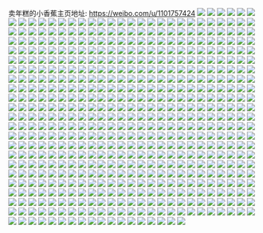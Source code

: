 卖年糕的小香蕉主页地址: https://weibo.com/u/1101757424 
![](https://wx4.sinaimg.cn/mw2000/41ab7bf0ly1h9306w2ed7j20jg0ja79w.jpg) 
![](https://wx4.sinaimg.cn/mw2000/41ab7bf0ly1h9383k3j7bj22dc2dcqv5.jpg) 
![](https://wx4.sinaimg.cn/mw2000/41ab7bf0ly1h9383kjcj6j20pl0ingnx.jpg) 
![](https://wx4.sinaimg.cn/mw2000/41ab7bf0ly1h9383lbr0tj20u81uo4a2.jpg) 
![](https://wx4.sinaimg.cn/mw2000/41ab7bf0ly1h9383oa7aej22dc2dcb29.jpg) 
![](https://wx4.sinaimg.cn/mw2000/41ab7bf0ly1h9383sa4exj22dc35su0x.jpg) 
![](https://wx4.sinaimg.cn/mw2000/41ab7bf0ly1h9384091hdj235s2dckjm.jpg) 
![](https://wx4.sinaimg.cn/mw2000/41ab7bf0ly1h9306xxmdhj22dc2dcnpd.jpg) 
![](https://wx4.sinaimg.cn/mw2000/41ab7bf0ly1h93840o73gj20kh0khgrc.jpg) 
![](https://wx4.sinaimg.cn/mw2000/41ab7bf0ly1h93840z01nj20k90k9dm8.jpg) 
![](https://wx4.sinaimg.cn/mw2000/41ab7bf0gy1h91hnssddcj22dc2dce81.jpg) 
![](https://wx4.sinaimg.cn/mw2000/41ab7bf0gy1h91hotl2g7j20u00u048n.jpg) 
![](https://wx4.sinaimg.cn/mw2000/41ab7bf0gy1h91howa0t2j22dc2dc7wh.jpg) 
![](https://wx4.sinaimg.cn/mw2000/41ab7bf0gy1h91hozziaij22dc2dc1ky.jpg) 
![](https://wx4.sinaimg.cn/mw2000/41ab7bf0gy1h91hp3v8coj22dc2dcb2a.jpg) 
![](https://wx4.sinaimg.cn/mw2000/41ab7bf0gy1h91hp7r3tlj22801o0qv6.jpg) 
![](https://wx4.sinaimg.cn/mw2000/41ab7bf0gy1h91hpdm43kj22dc2dce81.jpg) 
![](https://wx4.sinaimg.cn/mw2000/41ab7bf0gy1h91htz7xhvj22dc2dc7wh.jpg) 
![](https://wx4.sinaimg.cn/mw2000/41ab7bf0gy1h91hu48jjlj22dc2dckjm.jpg) 
![](https://wx4.sinaimg.cn/mw2000/41ab7bf0ly1h8zr1eo6x9j22dc2dcx6p.jpg) 
![](https://wx4.sinaimg.cn/mw2000/41ab7bf0ly1h8zr1he7khj22dc2dcnpd.jpg) 
![](https://wx4.sinaimg.cn/mw2000/41ab7bf0ly1h8zr1jqphyj22dc2dcnpd.jpg) 
![](https://wx4.sinaimg.cn/mw2000/41ab7bf0ly1h8zr1lsvy3j22dc2dcu0x.jpg) 
![](https://wx4.sinaimg.cn/mw2000/41ab7bf0ly1h8zr1oqhkgj22dc2dcx6p.jpg) 
![](https://wx4.sinaimg.cn/mw2000/41ab7bf0ly1h8zr1qrp5pj22dc2dcnpd.jpg) 
![](https://wx4.sinaimg.cn/mw2000/41ab7bf0ly1h8zr1t3ju4j22dc2dckjl.jpg) 
![](https://wx4.sinaimg.cn/mw2000/41ab7bf0ly1h8zr1v1ze0j22dc2dcnpd.jpg) 
![](https://wx4.sinaimg.cn/mw2000/41ab7bf0ly1h8zr1xcohcj22dc2dcnpd.jpg) 
![](https://wx4.sinaimg.cn/mw2000/41ab7bf0ly1h8z7f5pxdfj22dc2dchdt.jpg) 
![](https://wx4.sinaimg.cn/mw2000/41ab7bf0ly1h8z7f6pc5kj22dc2dchdt.jpg) 
![](https://wx4.sinaimg.cn/mw2000/41ab7bf0ly1h8z7f7ofptj22dc2dc1ky.jpg) 
![](https://wx4.sinaimg.cn/mw2000/41ab7bf0ly1h8z7fq54ndj22dc2dcqv5.jpg) 
![](https://wx4.sinaimg.cn/mw2000/41ab7bf0ly1h8yvw4yqyjj20pq0vntth.jpg) 
![](https://wx4.sinaimg.cn/mw2000/41ab7bf0ly1h8yvwevcxnj22dc2dc1kz.jpg) 
![](https://wx4.sinaimg.cn/mw2000/41ab7bf0ly1h8ytq5g1v4j20u81uo0zx.jpg) 
![](https://wx4.sinaimg.cn/mw2000/41ab7bf0ly1h8ytq5w6xyj20u81uojzn.jpg) 
![](https://wx4.sinaimg.cn/mw2000/41ab7bf0ly1h8ytrqeht3j22dc2dcb2a.jpg) 
![](https://wx4.sinaimg.cn/mw2000/41ab7bf0ly1h8ytrrr7s8j22dc2dchdv.jpg) 
![](https://wx4.sinaimg.cn/mw2000/41ab7bf0ly1h8ytrtdgpjj22dc2dchdu.jpg) 
![](https://wx4.sinaimg.cn/mw2000/41ab7bf0ly1h8ytruatahj22dc2dcqv5.jpg) 
![](https://wx4.sinaimg.cn/mw2000/41ab7bf0ly1h8yfbb1d1lj20u00u0gr7.jpg) 
![](https://wx4.sinaimg.cn/mw2000/41ab7bf0ly1h8yfbbht36j20u00u0gpy.jpg) 
![](https://wx4.sinaimg.cn/mw2000/41ab7bf0ly1h8wv0py7wkj22dc2dce81.jpg) 
![](https://wx4.sinaimg.cn/mw2000/41ab7bf0ly1h8wv0qtlldj22dc2dce81.jpg) 
![](https://wx4.sinaimg.cn/mw2000/41ab7bf0ly1h8wv0rx1scj22dc2dce81.jpg) 
![](https://wx4.sinaimg.cn/mw2000/41ab7bf0ly1h8wv0swq4hj22dc2dchdt.jpg) 
![](https://wx4.sinaimg.cn/mw2000/41ab7bf0ly1h8wv0u1sbij22dc2dce81.jpg) 
![](https://wx4.sinaimg.cn/mw2000/41ab7bf0ly1h8wv0uyj2mj22dc2dcb29.jpg) 
![](https://wx4.sinaimg.cn/mw2000/41ab7bf0ly1h8wv0vsw91j22dc2dce82.jpg) 
![](https://wx4.sinaimg.cn/mw2000/41ab7bf0ly1h8wv0we2c7j229o29ob29.jpg) 
![](https://wx4.sinaimg.cn/mw2000/41ab7bf0ly1h8wv0x00yhj226t26tb29.jpg) 
![](https://wx4.sinaimg.cn/mw2000/41ab7bf0ly1h8toexr8r6j20u013ojuy.jpg) 
![](https://wx4.sinaimg.cn/mw2000/41ab7bf0ly1h8rqq9a2qzj20bo0dbn0h.jpg) 
![](https://wx4.sinaimg.cn/mw2000/41ab7bf0ly1h8r04fhs57j20u0140k3l.jpg) 
![](https://wx4.sinaimg.cn/mw2000/41ab7bf0ly1h8r03cf3l1j21400u079a.jpg) 
![](https://wx4.sinaimg.cn/mw2000/41ab7bf0ly1h8r03eqdq8j21400u048n.jpg) 
![](https://wx4.sinaimg.cn/mw2000/41ab7bf0ly1h8r03gfiuhj21400u0n7j.jpg) 
![](https://wx4.sinaimg.cn/mw2000/41ab7bf0ly1h8r03h0xo4j21400u0wpb.jpg) 
![](https://wx4.sinaimg.cn/mw2000/41ab7bf0ly1h8r03hi6h2j21400u0gxh.jpg) 
![](https://wx4.sinaimg.cn/mw2000/41ab7bf0ly1h8r03i2zsfj21400u0k2k.jpg) 
![](https://wx4.sinaimg.cn/mw2000/41ab7bf0ly1h8r03ildemj21400u0k0j.jpg) 
![](https://wx4.sinaimg.cn/mw2000/41ab7bf0ly1h8r03878u4j20u0140gvt.jpg) 
![](https://wx4.sinaimg.cn/mw2000/41ab7bf0ly1h8oot4pffej20u00u0jw3.jpg) 
![](https://wx4.sinaimg.cn/mw2000/41ab7bf0ly1h8oot37bmfj20u00u0n2g.jpg) 
![](https://wx4.sinaimg.cn/mw2000/41ab7bf0ly1h8oot45w3ej20u00u0aix.jpg) 
![](https://wx4.sinaimg.cn/mw2000/41ab7bf0ly1h8oot8j823j20u00u079b.jpg) 
![](https://wx4.sinaimg.cn/mw2000/41ab7bf0ly1h8oj06l8qej20u01u6djk.jpg) 
![](https://wx4.sinaimg.cn/mw2000/41ab7bf0ly1h8oj0717x1j20u0185q6j.jpg) 
![](https://wx4.sinaimg.cn/mw2000/41ab7bf0ly1h8j3db45nxj20u00u00x8.jpg) 
![](https://wx4.sinaimg.cn/mw2000/41ab7bf0ly1h8j3dbh6fzj20u00u0jvo.jpg) 
![](https://wx4.sinaimg.cn/mw2000/41ab7bf0ly1h8j3dbuux8j20u00u0jyp.jpg) 
![](https://wx4.sinaimg.cn/mw2000/41ab7bf0ly1h8j3dc7hirj20u00u0djp.jpg) 
![](https://wx4.sinaimg.cn/mw2000/41ab7bf0ly1h8j3dh2eyzj20u014014p.jpg) 
![](https://wx4.sinaimg.cn/mw2000/41ab7bf0ly1h8j3dhkyspj20u014043p.jpg) 
![](https://wx4.sinaimg.cn/mw2000/41ab7bf0ly1h8j3di4nrcj20u014079z.jpg) 
![](https://wx4.sinaimg.cn/mw2000/41ab7bf0ly1h8j3dikovgj20u00u0428.jpg) 
![](https://wx4.sinaimg.cn/mw2000/41ab7bf0ly1h8j3dtkgeyj20u00u0n07.jpg) 
![](https://wx4.sinaimg.cn/mw2000/41ab7bf0ly1h8evp2q2ikj20u00u0diz.jpg) 
![](https://wx4.sinaimg.cn/mw2000/41ab7bf0ly1h8evp359x6j20u0140n2n.jpg) 
![](https://wx4.sinaimg.cn/mw2000/41ab7bf0ly1h8evp9l0rfj20u00u0dn6.jpg) 
![](https://wx4.sinaimg.cn/mw2000/41ab7bf0ly1h8evpm17clj20r00ezabv.jpg) 
![](https://wx4.sinaimg.cn/mw2000/41ab7bf0ly1h8es3uuzyrj20hr0qodi8.jpg) 
![](https://wx4.sinaimg.cn/mw2000/41ab7bf0ly1h8es3vamcuj20gh0oq0ul.jpg) 
![](https://wx4.sinaimg.cn/mw2000/41ab7bf0ly1h8es3w1ifsj20hr0qo40f.jpg) 
![](https://wx4.sinaimg.cn/mw2000/41ab7bf0ly1h8es3wce1yj20bu0hswf5.jpg) 
![](https://wx4.sinaimg.cn/mw2000/41ab7bf0ly1h8esafcholj20u00u0afv.jpg) 
![](https://wx4.sinaimg.cn/mw2000/41ab7bf0ly1h8eqh0nub3j20ao095t8r.jpg) 
![](https://wx4.sinaimg.cn/mw2000/41ab7bf0ly1h8c0hbtp4nj20jg1e3q4k.jpg) 
![](https://wx4.sinaimg.cn/mw2000/41ab7bf0ly1h8c0hhw9y8j20u01270w6.jpg) 
![](https://wx4.sinaimg.cn/mw2000/41ab7bf0ly1h8c0hyqet1j20g40fm77p.jpg) 
![](https://wx4.sinaimg.cn/mw2000/41ab7bf0ly1h8c0hzlj6cj22dc2dcqv5.jpg) 
![](https://wx4.sinaimg.cn/mw2000/41ab7bf0ly1h8c0i0kjuej22dc2dc7wh.jpg) 
![](https://wx4.sinaimg.cn/mw2000/41ab7bf0ly1h8c0e5z1qbj22eo2eo1ky.jpg) 
![](https://wx4.sinaimg.cn/mw2000/41ab7bf0ly1h8c0e8zqfoj22eo2eoe81.jpg) 
![](https://wx4.sinaimg.cn/mw2000/41ab7bf0ly1h8c0eawmx3j22dc35su0y.jpg) 
![](https://wx4.sinaimg.cn/mw2000/41ab7bf0ly1h8c0ebxe9fj22dc2dckjm.jpg) 
![](https://wx4.sinaimg.cn/mw2000/41ab7bf0ly1h8c0gd6asdj22eo2eou0x.jpg) 
![](https://wx4.sinaimg.cn/mw2000/41ab7bf0ly1h8bmhnwi1qj235s2dcnpf.jpg) 
![](https://wx4.sinaimg.cn/mw2000/41ab7bf0ly1h8bmho8k1hj20g40fm77p.jpg) 
![](https://wx4.sinaimg.cn/mw2000/41ab7bf0ly1h8bmhpsvk9j22dc2dchdv.jpg) 
![](https://wx4.sinaimg.cn/mw2000/41ab7bf0ly1h8atm2g12tj20g40fm77p.jpg) 
![](https://wx4.sinaimg.cn/mw2000/41ab7bf0ly1h8atvctf3hj22dc35sb2a.jpg) 
![](https://wx4.sinaimg.cn/mw2000/41ab7bf0ly1h8atvgmra2j22dc35sx6q.jpg) 
![](https://wx4.sinaimg.cn/mw2000/41ab7bf0ly1h8atvjfsn7j22eo2eo7wj.jpg) 
![](https://wx4.sinaimg.cn/mw2000/41ab7bf0ly1h8atvkxe91j22eo2eob2a.jpg) 
![](https://wx4.sinaimg.cn/mw2000/41ab7bf0ly1h8atvlvkzlj22dc2dcb29.jpg) 
![](https://wx4.sinaimg.cn/mw2000/41ab7bf0ly1h8atvn25hwj22dc2dcqv5.jpg) 
![](https://wx4.sinaimg.cn/mw2000/41ab7bf0ly1h8atvovkigj22dc2dcu0x.jpg) 
![](https://wx4.sinaimg.cn/mw2000/41ab7bf0ly1h8atvpz9y8j22dc2dce81.jpg) 
![](https://wx4.sinaimg.cn/mw2000/41ab7bf0ly1h8atx0unm6j22dc2dcnpf.jpg) 
![](https://wx4.sinaimg.cn/mw2000/41ab7bf0ly1h8atx25vdrj22dc2dc4qq.jpg) 
![](https://wx4.sinaimg.cn/mw2000/41ab7bf0ly1h88wrdcz2fj20dc0buglx.jpg) 
![](https://wx4.sinaimg.cn/mw2000/41ab7bf0ly1h88wrdmc7fj20gg0ffaaz.jpg) 
![](https://wx4.sinaimg.cn/mw2000/41ab7bf0ly1h88wrdxf3yj20ao095glp.jpg) 
![](https://wx4.sinaimg.cn/mw2000/41ab7bf0ly1h88wre7nfmj20ho0h5q3k.jpg) 
![](https://wx4.sinaimg.cn/mw2000/41ab7bf0ly1h88wrelzesj20r50paq4u.jpg) 
![](https://wx4.sinaimg.cn/mw2000/41ab7bf0ly1h88wrexcczj20o70mx76a.jpg) 
![](https://wx4.sinaimg.cn/mw2000/41ab7bf0ly1h88wrfb2txj20uu0pdq4n.jpg) 
![](https://wx4.sinaimg.cn/mw2000/41ab7bf0ly1h88wrfq4dkj20qo0qy414.jpg) 
![](https://wx4.sinaimg.cn/mw2000/41ab7bf0ly1h88wrgjqq7j20qo0r177n.jpg) 
![](https://wx4.sinaimg.cn/mw2000/41ab7bf0ly1h83wokgygzj22dc2dcnpd.jpg) 
![](https://wx4.sinaimg.cn/mw2000/41ab7bf0ly1h83woargihj22dc2dce81.jpg) 
![](https://wx4.sinaimg.cn/mw2000/41ab7bf0ly1h83woc1myjj22dc2dc7wi.jpg) 
![](https://wx4.sinaimg.cn/mw2000/41ab7bf0ly1h83wodbrknj22dc2dcu0x.jpg) 
![](https://wx4.sinaimg.cn/mw2000/41ab7bf0ly1h83wodo7yjj20u00b40th.jpg) 
![](https://wx4.sinaimg.cn/mw2000/41ab7bf0ly1h83wodvsu1j20to0uqn0m.jpg) 
![](https://wx4.sinaimg.cn/mw2000/41ab7bf0ly1h83woe4or7j20j605pjrn.jpg) 
![](https://wx4.sinaimg.cn/mw2000/41ab7bf0ly1h83wof7cf3j22dc2dcnpe.jpg) 
![](https://wx4.sinaimg.cn/mw2000/41ab7bf0ly1h83wogcmzqj22dc2dc4qq.jpg) 
![](https://wx4.sinaimg.cn/mw2000/41ab7bf0ly1h83teq5qeij20u01u6jyw.jpg) 
![](https://wx4.sinaimg.cn/mw2000/41ab7bf0ly1h83teqh7rzj20ha066q2z.jpg) 
![](https://wx4.sinaimg.cn/mw2000/41ab7bf0ly1h83teqpjmvj20u00b4q39.jpg) 
![](https://wx4.sinaimg.cn/mw2000/41ab7bf0ly1h83teqzpq7j20ly06cjrj.jpg) 
![](https://wx4.sinaimg.cn/mw2000/41ab7bf0ly1h83ter9k4qj20u00ai0t3.jpg) 
![](https://wx4.sinaimg.cn/mw2000/41ab7bf0ly1h83tertb4pj20u00u0wjr.jpg) 
![](https://wx4.sinaimg.cn/mw2000/41ab7bf0ly1h80f9cwziuj20u00m8jsy.jpg) 
![](https://wx4.sinaimg.cn/mw2000/41ab7bf0ly1h80f9zl301j20u81uo19c.jpg) 
![](https://wx4.sinaimg.cn/mw2000/41ab7bf0ly1h80fa65bwzj20u01187ba.jpg) 
![](https://wx4.sinaimg.cn/mw2000/41ab7bf0ly1h7z9qlqaypj20u81uondz.jpg) 
![](https://wx4.sinaimg.cn/mw2000/41ab7bf0ly1h7z9r633ydj20u01hkjzt.jpg) 
![](https://wx4.sinaimg.cn/mw2000/41ab7bf0ly1h7z9r6chkij20u017rak7.jpg) 
![](https://wx4.sinaimg.cn/mw2000/41ab7bf0ly1h7z9r8bxwvj235s2dc7wl.jpg) 
![](https://wx4.sinaimg.cn/mw2000/41ab7bf0ly1h7z9rbdggzj235s2dc7wj.jpg) 
![](https://wx4.sinaimg.cn/mw2000/41ab7bf0ly1h7z9rcqv7xj22eo2eohdu.jpg) 
![](https://wx4.sinaimg.cn/mw2000/41ab7bf0gy1h7pcexr3wxj22dc2dcx6q.jpg) 
![](https://wx4.sinaimg.cn/mw2000/41ab7bf0gy1h7pcez0vv2j22dc2dc7wh.jpg) 
![](https://wx4.sinaimg.cn/mw2000/41ab7bf0gy1h7pcf0aykuj22dc2dc7wh.jpg) 
![](https://wx4.sinaimg.cn/mw2000/41ab7bf0gy1h7owj1hfz1j20kj0qoado.jpg) 
![](https://wx4.sinaimg.cn/mw2000/41ab7bf0gy1h7owj1vyycj20kj0qojv0.jpg) 
![](https://wx4.sinaimg.cn/mw2000/41ab7bf0gy1h7owj32mwdj20kj0qojuo.jpg) 
![](https://wx4.sinaimg.cn/mw2000/41ab7bf0gy1h7owj3hinxj20kj0qoacr.jpg) 
![](https://wx4.sinaimg.cn/mw2000/41ab7bf0gy1h7owj3tpzbj20kj0qotbs.jpg) 
![](https://wx4.sinaimg.cn/mw2000/41ab7bf0gy1h7nnwe3c84j22dc2dcb2a.jpg) 
![](https://wx4.sinaimg.cn/mw2000/41ab7bf0gy1h7nnwkdz68j22dc2dcu0y.jpg) 
![](https://wx4.sinaimg.cn/mw2000/41ab7bf0gy1h7nnwpw5hlj22dc2dchdu.jpg) 
![](https://wx4.sinaimg.cn/mw2000/41ab7bf0gy1h7nnwvuhjwj22dc2dckjm.jpg) 
![](https://wx4.sinaimg.cn/mw2000/41ab7bf0gy1h7nnx2rszpj22dc2dcqv6.jpg) 
![](https://wx4.sinaimg.cn/mw2000/41ab7bf0gy1h7nnx95dxmj22dc2dckjm.jpg) 
![](https://wx4.sinaimg.cn/mw2000/41ab7bf0gy1h7nnxeslfhj22dc2dckjm.jpg) 
![](https://wx4.sinaimg.cn/mw2000/41ab7bf0gy1h7nnxl0r7qj22dc35skjm.jpg) 
![](https://wx4.sinaimg.cn/mw2000/41ab7bf0gy1h7nnxsw4h6j235s2dcb2b.jpg) 
![](https://wx4.sinaimg.cn/mw2000/41ab7bf0gy1h7nny050w9j22dc35skjp.jpg) 
![](https://wx4.sinaimg.cn/mw2000/41ab7bf0gy1h7nny61patj22dc2dcqv6.jpg) 
![](https://wx4.sinaimg.cn/mw2000/41ab7bf0gy1h7nny8y208j21fk35s7wh.jpg) 
![](https://wx4.sinaimg.cn/mw2000/41ab7bf0gy1h7nnyfnrwuj22dc2dcu0y.jpg) 
![](https://wx4.sinaimg.cn/mw2000/41ab7bf0gy1h7nnykw3buj22dc35sb2a.jpg) 
![](https://wx4.sinaimg.cn/mw2000/41ab7bf0gy1h7nnym48fjj20j61tdaps.jpg) 
![](https://wx4.sinaimg.cn/mw2000/41ab7bf0gy1h7nnyn3ofhj20sg0sgq85.jpg) 
![](https://wx4.sinaimg.cn/mw2000/41ab7bf0gy1h7nnyumrnvj22eo2eo4qr.jpg) 
![](https://wx4.sinaimg.cn/mw2000/41ab7bf0gy1h7nnyzs6toj22dc2dc7wi.jpg) 
![](https://wx4.sinaimg.cn/mw2000/41ab7bf0gy1h7l8jqok8mj20u01u7aen.jpg) 
![](https://wx4.sinaimg.cn/mw2000/41ab7bf0ly1h7j4yfzu8aj20u81uoauh.jpg) 
![](https://wx4.sinaimg.cn/mw2000/41ab7bf0ly1h7j4ygs6ugj20u81uotrz.jpg) 
![](https://wx4.sinaimg.cn/mw2000/41ab7bf0ly1h7j4yh410hj20u81uoncf.jpg) 
![](https://wx4.sinaimg.cn/mw2000/41ab7bf0ly1h7j4yhpcz0j20u81uok7c.jpg) 
![](https://wx4.sinaimg.cn/mw2000/41ab7bf0ly1h7j4z4sqysj20u81uoaor.jpg) 
![](https://wx4.sinaimg.cn/mw2000/41ab7bf0ly1h7d7pe0580j20ku0nyjvi.jpg) 
![](https://wx4.sinaimg.cn/mw2000/41ab7bf0ly1h7d7pflesmj22dc2dcnpd.jpg) 
![](https://wx4.sinaimg.cn/mw2000/41ab7bf0ly1h7d7q4i788j22dc2dcnpd.jpg) 
![](https://wx4.sinaimg.cn/mw2000/41ab7bf0ly1h7d7q5nhxej22dc2dcnpd.jpg) 
![](https://wx4.sinaimg.cn/mw2000/41ab7bf0ly1h78r4yll5tj22eo2eo7wh.jpg) 
![](https://wx4.sinaimg.cn/mw2000/41ab7bf0ly1h78g090rzzj22dc2dcx6q.jpg) 
![](https://wx4.sinaimg.cn/mw2000/41ab7bf0ly1h77jcezna2j237k2eo1aa.jpg) 
![](https://wx4.sinaimg.cn/mw2000/41ab7bf0ly1h77jcgpyxjj235s2dch7g.jpg) 
![](https://wx4.sinaimg.cn/mw2000/41ab7bf0ly1h77jci3kykj22dc35sn2v.jpg) 
![](https://wx4.sinaimg.cn/mw2000/41ab7bf0ly1h77jcjlylrj22dc35sb2a.jpg) 
![](https://wx4.sinaimg.cn/mw2000/41ab7bf0ly1h77jcku3i9j22dc35snpd.jpg) 
![](https://wx4.sinaimg.cn/mw2000/41ab7bf0ly1h77jcm60afj235s2dc1ky.jpg) 
![](https://wx4.sinaimg.cn/mw2000/41ab7bf0ly1h77jcn9eq0j22dc2dcwjq.jpg) 
![](https://wx4.sinaimg.cn/mw2000/41ab7bf0ly1h77jco5o4kj22dc2dcwib.jpg) 
![](https://wx4.sinaimg.cn/mw2000/41ab7bf0ly1h77jcqgrqoj22dc35sb2c.jpg) 
![](https://wx4.sinaimg.cn/mw2000/41ab7bf0ly1h77jcrwofsj22dc2dc451.jpg) 
![](https://wx4.sinaimg.cn/mw2000/41ab7bf0ly1h77jcsqo84j22dc2dc0vd.jpg) 
![](https://wx4.sinaimg.cn/mw2000/41ab7bf0ly1h77jctxt22j235s1fkdp3.jpg) 
![](https://wx4.sinaimg.cn/mw2000/41ab7bf0ly1h77jcuuzr0j235s1fkjz0.jpg) 
![](https://wx4.sinaimg.cn/mw2000/41ab7bf0ly1h77jdrgitmj22dc35sb2b.jpg) 
![](https://wx4.sinaimg.cn/mw2000/41ab7bf0ly1h77jdt81l0j22eo2eonki.jpg) 
![](https://wx4.sinaimg.cn/mw2000/41ab7bf0ly1h77jdvrktjj22dc2dce6g.jpg) 
![](https://wx4.sinaimg.cn/mw2000/41ab7bf0ly1h77jdxthnyj22dc2dc4qr.jpg) 
![](https://wx4.sinaimg.cn/mw2000/41ab7bf0ly1h77jebu5cqj22eo37knj3.jpg) 
![](https://wx4.sinaimg.cn/mw2000/41ab7bf0ly1h73l0bqz9jj20u87ac7wh.jpg) 
![](https://wx4.sinaimg.cn/mw2000/41ab7bf0ly1h71q2n4k36j20u01u6n7y.jpg) 
![](https://wx4.sinaimg.cn/mw2000/41ab7bf0ly1h71q2ny2y6j20tj1tygqi.jpg) 
![](https://wx4.sinaimg.cn/mw2000/41ab7bf0ly1h6zj067xksj20u81upqe6.jpg) 
![](https://wx4.sinaimg.cn/mw2000/41ab7bf0ly1h6zj18nydbj22bc2bcnp4.jpg) 
![](https://wx4.sinaimg.cn/mw2000/41ab7bf0ly1h6r21k9jhjj20u00noae7.jpg) 
![](https://wx4.sinaimg.cn/mw2000/41ab7bf0ly1h6r21kjy8lj20gk0m2tbo.jpg) 
![](https://wx4.sinaimg.cn/mw2000/41ab7bf0ly1h6r21mfgyxj22dc2dcgv5.jpg) 
![](https://wx4.sinaimg.cn/mw2000/41ab7bf0ly1h6r21muo95j20u011y7d0.jpg) 
![](https://wx4.sinaimg.cn/mw2000/41ab7bf0ly1h6r21n6f4gj20j60j5jth.jpg) 
![](https://wx4.sinaimg.cn/mw2000/41ab7bf0ly8h6frnudb5cj22bc3347wi.jpg) 
![](https://wx4.sinaimg.cn/mw2000/41ab7bf0ly8h6frnwl3svj22bc334n3q.jpg) 
![](https://wx4.sinaimg.cn/mw2000/41ab7bf0ly8h6fpmrx7k6j22bc2bcjvc.jpg) 
![](https://wx4.sinaimg.cn/mw2000/41ab7bf0ly8h6fpn2af14j22bc2bc7bm.jpg) 
![](https://wx4.sinaimg.cn/mw2000/41ab7bf0ly8h6fpngj8zvj22bc2bcdon.jpg) 
![](https://wx4.sinaimg.cn/mw2000/41ab7bf0ly1h6elti2f9nj20m80m8dlj.jpg) 
![](https://wx4.sinaimg.cn/mw2000/41ab7bf0ly1h6eltic8cbj20p00xc0wq.jpg) 
![](https://wx4.sinaimg.cn/mw2000/41ab7bf0ly1h6eltin2qlj20m80m874o.jpg) 
![](https://wx4.sinaimg.cn/mw2000/41ab7bf0ly1h6eltiyykqj20m80m8aam.jpg) 
![](https://wx4.sinaimg.cn/mw2000/41ab7bf0ly1h6eltjb9tqj20ku0rswfp.jpg) 
![](https://wx4.sinaimg.cn/mw2000/41ab7bf0ly8h66mzavlbjj20u01o00x8.jpg) 
![](https://wx4.sinaimg.cn/mw2000/41ab7bf0ly8h66i8iqb3xj20u01o0dmm.jpg) 
![](https://wx4.sinaimg.cn/mw2000/41ab7bf0ly8h66i8lb39vj20u01o0jz4.jpg) 
![](https://wx4.sinaimg.cn/mw2000/41ab7bf0ly8h66i8opginj20u01o0q8k.jpg) 
![](https://wx4.sinaimg.cn/mw2000/41ab7bf0ly8h66i8rezgpj20u01o0ac1.jpg) 
![](https://wx4.sinaimg.cn/mw2000/41ab7bf0ly8h66iaw632nj22bc2bcn1v.jpg) 
![](https://wx4.sinaimg.cn/mw2000/41ab7bf0ly8h65s9yupuij20u01o0wrw.jpg) 
![](https://wx4.sinaimg.cn/mw2000/41ab7bf0ly8h65aaz3k90j22bc2bcnlw.jpg) 
![](https://wx4.sinaimg.cn/mw2000/41ab7bf0ly8h65ab30v7zj22bc2bcdww.jpg) 
![](https://wx4.sinaimg.cn/mw2000/41ab7bf0ly8h65abdlq2tj22bc2bcqh1.jpg) 
![](https://wx4.sinaimg.cn/mw2000/41ab7bf0ly8h648cgx776j22bc2bcai1.jpg) 
![](https://wx4.sinaimg.cn/mw2000/41ab7bf0ly8h648cjzs39j22bc2bcb29.jpg) 
![](https://wx4.sinaimg.cn/mw2000/41ab7bf0ly8h648cogyzuj22bc2bc0xr.jpg) 
![](https://wx4.sinaimg.cn/mw2000/41ab7bf0ly8h648ct7hkbj22bc2bcgsw.jpg) 
![](https://wx4.sinaimg.cn/mw2000/41ab7bf0ly8h648cz6xncj22bc2bctu3.jpg) 
![](https://wx4.sinaimg.cn/mw2000/41ab7bf0ly8h60ur9ayc2j22bc2bc4qp.jpg) 
![](https://wx4.sinaimg.cn/mw2000/41ab7bf0ly8h60ureo0y3j22bc2bce81.jpg) 
![](https://wx4.sinaimg.cn/mw2000/41ab7bf0ly8h60urtgcp0j23342bchdu.jpg) 
![](https://wx4.sinaimg.cn/mw2000/41ab7bf0ly8h5o2a8soloj22bc3341kz.jpg) 
![](https://wx4.sinaimg.cn/mw2000/41ab7bf0ly8h5my069a34j20ef0csgqs.jpg) 
![](https://wx4.sinaimg.cn/mw2000/41ab7bf0ly8h5my08eunej20bt0f0diw.jpg) 
![](https://wx4.sinaimg.cn/mw2000/41ab7bf0ly8h5mt04mx83j22bc2bce81.jpg) 
![](https://wx4.sinaimg.cn/mw2000/41ab7bf0ly8h5mt1c8v3ej22c0340kjn.jpg) 
![](https://wx4.sinaimg.cn/mw2000/41ab7bf0ly8h5mt32gdy4j21400u045h.jpg) 
![](https://wx4.sinaimg.cn/mw2000/41ab7bf0ly8h5mt3jcv24j21jk222x1g.jpg) 
![](https://wx4.sinaimg.cn/mw2000/41ab7bf0ly8h5mt3vervqj21jk2227tx.jpg) 
![](https://wx4.sinaimg.cn/mw2000/41ab7bf0ly8h5mt4b7f23j21jk2227ui.jpg) 
![](https://wx4.sinaimg.cn/mw2000/41ab7bf0ly8h5mt4yetl2j22221jke5w.jpg) 
![](https://wx4.sinaimg.cn/mw2000/41ab7bf0ly8h5mt59mam0j22221jkaya.jpg) 
![](https://wx4.sinaimg.cn/mw2000/41ab7bf0ly8h5mt5jvzx4j22221jkdus.jpg) 
![](https://wx4.sinaimg.cn/mw2000/41ab7bf0ly8h5dorpfxbcj22bc2bcnpd.jpg) 
![](https://wx4.sinaimg.cn/mw2000/41ab7bf0ly8h5dos2jrodj22281jkap3.jpg) 
![](https://wx4.sinaimg.cn/mw2000/41ab7bf0ly8h5doshfjmnj22281jk4dw.jpg) 
![](https://wx4.sinaimg.cn/mw2000/41ab7bf0ly8h5dospq6pzj22281jkdtf.jpg) 
![](https://wx4.sinaimg.cn/mw2000/41ab7bf0ly8h5dotd4s9qj22281jk7h0.jpg) 
![](https://wx4.sinaimg.cn/mw2000/41ab7bf0ly8h5dou0s6mhj22281jkwtp.jpg) 
![](https://wx4.sinaimg.cn/mw2000/41ab7bf0ly8h5doua20b1j21jk1jkdlq.jpg) 
![](https://wx4.sinaimg.cn/mw2000/41ab7bf0ly8h5doumr7ogj22281jkqfg.jpg) 
![](https://wx4.sinaimg.cn/mw2000/41ab7bf0ly8h5dov1jjznj22281jkduv.jpg) 
![](https://wx4.sinaimg.cn/mw2000/41ab7bf0ly8h5bgl8wsk7j22bc2bc1kx.jpg) 
![](https://wx4.sinaimg.cn/mw2000/41ab7bf0ly8h4ylyqzag3j22zs2zskjm.jpg) 
![](https://wx4.sinaimg.cn/mw2000/41ab7bf0ly8h4ylyso99pj22bc2bcdy6.jpg) 
![](https://wx4.sinaimg.cn/mw2000/41ab7bf0ly8h4ylyujis9j22bc2bcqob.jpg) 
![](https://wx4.sinaimg.cn/mw2000/41ab7bf0ly8h4ylywtxg5j22bc3347wi.jpg) 
![](https://wx4.sinaimg.cn/mw2000/41ab7bf0ly8h4ylyyhkjej22bc2bcawe.jpg) 
![](https://wx4.sinaimg.cn/mw2000/41ab7bf0ly8h4ylz1t389j22bc2bckde.jpg) 
![](https://wx4.sinaimg.cn/mw2000/41ab7bf0ly8h4ylz5c6jmj22bc2bch6x.jpg) 
![](https://wx4.sinaimg.cn/mw2000/41ab7bf0ly8h4ylzcbun6j22zs2zsnpd.jpg) 
![](https://wx4.sinaimg.cn/mw2000/41ab7bf0ly8h4ym1na56rj21jk1jkdmz.jpg) 
![](https://wx4.sinaimg.cn/mw2000/41ab7bf0ly8h4umsjr17kj20n00n0gno.jpg) 
![](https://wx4.sinaimg.cn/mw2000/41ab7bf0ly8h4bh8pom7dj22bc2bc4lu.jpg) 
![](https://wx4.sinaimg.cn/mw2000/41ab7bf0ly8h4bh8tktvnj22bc2bcb29.jpg) 
![](https://wx4.sinaimg.cn/mw2000/41ab7bf0ly8h4bh8yb87ej22zs2zshdt.jpg) 
![](https://wx4.sinaimg.cn/mw2000/41ab7bf0ly8h4bh9ad7ytj22bc2bc4qp.jpg) 
![](https://wx4.sinaimg.cn/mw2000/41ab7bf0ly8h4bhan0cwij22bc2bc7wh.jpg) 
![](https://wx4.sinaimg.cn/mw2000/41ab7bf0ly8h4acth0fbnj2253253hdt.jpg) 
![](https://wx4.sinaimg.cn/mw2000/41ab7bf0ly8h4actl8qk2j22bc2bce1m.jpg) 
![](https://wx4.sinaimg.cn/mw2000/41ab7bf0ly8h4actris26j22zs2zsu0y.jpg) 
![](https://wx4.sinaimg.cn/mw2000/41ab7bf0ly8h4actwuww1j22zs2zsqv5.jpg) 
![](https://wx4.sinaimg.cn/mw2000/41ab7bf0ly8h4acu4aaq5j22zs0w8tvf.jpg) 
![](https://wx4.sinaimg.cn/mw2000/41ab7bf0ly8h4acuaxcmuj22bc2bc1i6.jpg) 
![](https://wx4.sinaimg.cn/mw2000/41ab7bf0ly8h4acugzhq4j22bc2bcqnn.jpg) 
![](https://wx4.sinaimg.cn/mw2000/41ab7bf0ly8h4acuqomrdj22bc2bcap2.jpg) 
![](https://wx4.sinaimg.cn/mw2000/41ab7bf0ly8h4acuze6maj20u00u1jx2.jpg) 
![](https://wx4.sinaimg.cn/mw2000/41ab7bf0ly8h4acv8yrhdj20j60f7myi.jpg) 
![](https://wx4.sinaimg.cn/mw2000/41ab7bf0ly8h4acvf26hcj20qj0o0tby.jpg) 
![](https://wx4.sinaimg.cn/mw2000/41ab7bf0ly8h4acvjiapuj20ty0w4q9z.jpg) 
![](https://wx4.sinaimg.cn/mw2000/41ab7bf0ly8h43sz13nqjj209u0lb758.jpg) 
![](https://wx4.sinaimg.cn/mw2000/41ab7bf0ly8h4266vblstj22bc2bcb29.jpg) 
![](https://wx4.sinaimg.cn/mw2000/41ab7bf0ly8h4266ylojlj22bc2bcb29.jpg) 
![](https://wx4.sinaimg.cn/mw2000/41ab7bf0ly8h4267bjr17j22zs2zsnpf.jpg) 
![](https://wx4.sinaimg.cn/mw2000/41ab7bf0ly8h4267bfqp9j22bc2bce82.jpg) 
![](https://wx4.sinaimg.cn/mw2000/41ab7bf0ly8h4267bzshxj22bc2bc7wi.jpg) 
![](https://wx4.sinaimg.cn/mw2000/41ab7bf0ly8h4267ai37pj22bc2bc7wh.jpg) 
![](https://wx4.sinaimg.cn/mw2000/41ab7bf0ly8h4267b2rhxj22bc2bcarz.jpg) 
![](https://wx4.sinaimg.cn/mw2000/41ab7bf0ly8h4267rwbkjj22bc2bckg6.jpg) 
![](https://wx4.sinaimg.cn/mw2000/41ab7bf0ly8h4267zw03oj22bc2bchdt.jpg) 
![](https://wx4.sinaimg.cn/mw2000/41ab7bf0ly1h3zx22uf6yj20j61qaq9z.jpg) 
![](https://wx4.sinaimg.cn/mw2000/41ab7bf0ly1h3zx23cicdj22bc2bc7ry.jpg) 
![](https://wx4.sinaimg.cn/mw2000/41ab7bf0ly1h3zx25n104j24002zs7wo.jpg) 
![](https://wx4.sinaimg.cn/mw2000/41ab7bf0ly1h3zx292lpej22bc3341l0.jpg) 
![](https://wx4.sinaimg.cn/mw2000/41ab7bf0ly1h3zx2765atj22bc2bcb1m.jpg) 
![](https://wx4.sinaimg.cn/mw2000/41ab7bf0ly1h3zx29hn2ej20u0140dnw.jpg) 
![](https://wx4.sinaimg.cn/mw2000/41ab7bf0ly1h3zx2a957uj22bc2bce81.jpg) 
![](https://wx4.sinaimg.cn/mw2000/41ab7bf0ly1h3zx2aoo6yj22bc2bcdv6.jpg) 
![](https://wx4.sinaimg.cn/mw2000/41ab7bf0ly1h3zx2cuqv3j24002zsx6r.jpg) 
![](https://wx4.sinaimg.cn/mw2000/41ab7bf0ly8h206h1bpocj20u01o0adf.jpg) 
![](https://wx4.sinaimg.cn/mw2000/41ab7bf0ly8h1y0obt3m8j22bc3347wi.jpg) 
![](https://wx4.sinaimg.cn/mw2000/41ab7bf0ly8h1y0oly68cj22zs4004qr.jpg) 
![](https://wx4.sinaimg.cn/mw2000/41ab7bf0ly8h1y0pe5nuij22bc334hdu.jpg) 
![](https://wx4.sinaimg.cn/mw2000/41ab7bf0ly8h1qyup181ej20j60j6di0.jpg) 
![](https://wx4.sinaimg.cn/mw2000/41ab7bf0ly8h1qyuwvil2j20qo0ljab4.jpg) 
![](https://wx4.sinaimg.cn/mw2000/41ab7bf0ly8h1qyva1uqoj20qo0xdadv.jpg) 
![](https://wx4.sinaimg.cn/mw2000/41ab7bf0ly8h1qyw4cvv6j22bc2bc4qp.jpg) 
![](https://wx4.sinaimg.cn/mw2000/41ab7bf0ly8h1qywh9pmoj22bc2bcqr8.jpg) 
![](https://wx4.sinaimg.cn/mw2000/41ab7bf0ly8h1qyx9nfo9j21jk1jkn0z.jpg) 
![](https://wx4.sinaimg.cn/mw2000/41ab7bf0ly8h1qyxj5rrzj21jk1jkaph.jpg) 
![](https://wx4.sinaimg.cn/mw2000/41ab7bf0ly8h1qyy71bstj22bv1jkts0.jpg) 
![](https://wx4.sinaimg.cn/mw2000/41ab7bf0ly8h1qz341bq2j20zk1hc7b4.jpg) 
![](https://wx4.sinaimg.cn/mw2000/41ab7bf0ly8h1o6gv3br1j22bc3347wi.jpg) 
![](https://wx4.sinaimg.cn/mw2000/41ab7bf0ly8h1hqawx40sj22bc2bcb29.jpg) 
![](https://wx4.sinaimg.cn/mw2000/41ab7bf0ly8h1hqb11b21j20u01o0jyh.jpg) 
![](https://wx4.sinaimg.cn/mw2000/41ab7bf0ly8h1ffssmvqtj22c03401kz.jpg) 
![](https://wx4.sinaimg.cn/mw2000/41ab7bf0ly8h1d6srbffgj22bc334e83.jpg) 
![](https://wx4.sinaimg.cn/mw2000/41ab7bf0ly8h1d6yvun6xj22bc334u0x.jpg) 
![](https://wx4.sinaimg.cn/mw2000/41ab7bf0ly8h1d73gijchj23342bc4qr.jpg) 
![](https://wx4.sinaimg.cn/mw2000/41ab7bf0ly8h17ddyetitj22bc2bcnpd.jpg) 
![](https://wx4.sinaimg.cn/mw2000/41ab7bf0ly8h17de4n19fj22bc2bckjl.jpg) 
![](https://wx4.sinaimg.cn/mw2000/41ab7bf0ly8h17deedjlmj23342bcaou.jpg) 
![](https://wx4.sinaimg.cn/mw2000/41ab7bf0ly8h17den5mm2j22bc2bcu0x.jpg) 
![](https://wx4.sinaimg.cn/mw2000/41ab7bf0ly8h17df0f2gwj22bc2bc7wi.jpg) 
![](https://wx4.sinaimg.cn/mw2000/41ab7bf0ly8h17df8gri4j22bc2bcu0x.jpg) 
![](https://wx4.sinaimg.cn/mw2000/41ab7bf0ly8h17dfo60mkj22bc2bcu0x.jpg) 
![](https://wx4.sinaimg.cn/mw2000/41ab7bf0ly8h17dfwr5iuj22bc2bcal5.jpg) 
![](https://wx4.sinaimg.cn/mw2000/41ab7bf0ly8h17dhn9067j20k00jcwgp.jpg) 
![](https://wx4.sinaimg.cn/mw2000/41ab7bf0ly8h169ljy39jj22bc2bc4fq.jpg) 
![](https://wx4.sinaimg.cn/mw2000/41ab7bf0ly8h169lpnel9j22bc2bcaqk.jpg) 
![](https://wx4.sinaimg.cn/mw2000/41ab7bf0ly8h169lts80oj22bc2bcnev.jpg) 
![](https://wx4.sinaimg.cn/mw2000/41ab7bf0ly8h167gyp0ozj22bc2bck9b.jpg) 
![](https://wx4.sinaimg.cn/mw2000/41ab7bf0ly8h167ha112zj22bc334u0x.jpg) 
![](https://wx4.sinaimg.cn/mw2000/41ab7bf0ly8h167if2jyij20dw0r9q8y.jpg) 
![](https://wx4.sinaimg.cn/mw2000/41ab7bf0ly8h13mex814mj22bc2bcal5.jpg) 
![](https://wx4.sinaimg.cn/mw2000/41ab7bf0ly8h13i6jlcxlj22bc2bchdu.jpg) 
![](https://wx4.sinaimg.cn/mw2000/41ab7bf0ly8h13gx3r075j21jk1jkgo7.jpg) 
![](https://wx4.sinaimg.cn/mw2000/41ab7bf0ly8h13h1xks45j22281jkwnu.jpg) 
![](https://wx4.sinaimg.cn/mw2000/41ab7bf0ly8h0za8fz8vij22bc334hdu.jpg) 
![](https://wx4.sinaimg.cn/mw2000/41ab7bf0ly8h0y5qnr18oj22bc2bc4kb.jpg) 
![](https://wx4.sinaimg.cn/mw2000/41ab7bf0ly8h0xdz32393j20a00a0glq.jpg) 
![](https://wx4.sinaimg.cn/mw2000/41ab7bf0ly8h0wty2qybyj23342bcnen.jpg) 
![](https://wx4.sinaimg.cn/mw2000/41ab7bf0ly8h0vlqfk9cuj20qo1hctm5.jpg) 
![](https://wx4.sinaimg.cn/mw2000/41ab7bf0ly8h0vlrl7ozej219d1lltuf.jpg) 
![](https://wx4.sinaimg.cn/mw2000/41ab7bf0ly8h0ow0ctriyj20u01o07c7.jpg) 
![](https://wx4.sinaimg.cn/mw2000/41ab7bf0ly8h0ow187yqvj22221jkal4.jpg) 
![](https://wx4.sinaimg.cn/mw2000/41ab7bf0ly8h0ow1ff32ij22221jkakn.jpg) 
![](https://wx4.sinaimg.cn/mw2000/41ab7bf0ly8h0ow2k2370j21jk1jk12m.jpg) 
![](https://wx4.sinaimg.cn/mw2000/41ab7bf0ly8h0omhwp7f4j22bc2bce3o.jpg) 
![](https://wx4.sinaimg.cn/mw2000/41ab7bf0ly8h0omhzis0pj22bc2bchav.jpg) 
![](https://wx4.sinaimg.cn/mw2000/41ab7bf0ly8h0omi1qcl1j22bc2bckhf.jpg) 
![](https://wx4.sinaimg.cn/mw2000/41ab7bf0ly8h0omi3b4swj22bc2bcaug.jpg) 
![](https://wx4.sinaimg.cn/mw2000/41ab7bf0ly8h0omi4vviwj22bc2bcng3.jpg) 
![](https://wx4.sinaimg.cn/mw2000/41ab7bf0ly8h0omi6wzovj22bc2bc1bq.jpg) 
![](https://wx4.sinaimg.cn/mw2000/41ab7bf0ly8h0omi91qvdj22bc2bc4pg.jpg) 
![](https://wx4.sinaimg.cn/mw2000/41ab7bf0ly8h0omijbs56j22221jkne1.jpg) 
![](https://wx4.sinaimg.cn/mw2000/41ab7bf0ly8h0omiqawugj22221jk7nf.jpg) 
![](https://wx4.sinaimg.cn/mw2000/41ab7bf0ly8h0nqnmi01dj22bc2bc7p3.jpg) 
![](https://wx4.sinaimg.cn/mw2000/41ab7bf0ly8h0nqnv1iprj22bc2bckhw.jpg) 
![](https://wx4.sinaimg.cn/mw2000/41ab7bf0ly8h0nqnxsx1jj23342bcu0y.jpg) 
![](https://wx4.sinaimg.cn/mw2000/41ab7bf0ly8h0nqo30jf8j22bc2bce81.jpg) 
![](https://wx4.sinaimg.cn/mw2000/41ab7bf0ly8h0nqobkm4kj22bc2bc4qp.jpg) 
![](https://wx4.sinaimg.cn/mw2000/41ab7bf0ly8h0nqor70i0j22bc2bcb29.jpg) 
![](https://wx4.sinaimg.cn/mw2000/41ab7bf0ly8h0n0ss64rpj20u01t0dqx.jpg) 
![](https://wx4.sinaimg.cn/mw2000/41ab7bf0ly8h0gfv6b8nvj20wi1ycteq.jpg) 
![](https://wx4.sinaimg.cn/mw2000/41ab7bf0ly8h0gfvf7nnmj20u01o0tu0.jpg) 
![](https://wx4.sinaimg.cn/mw2000/41ab7bf0ly8h0f7wg37phg20tz0mlb0x.jpg) 
![](https://wx4.sinaimg.cn/mw2000/41ab7bf0ly8h0f7wil0pbg20u00mxe81.jpg) 
![](https://wx4.sinaimg.cn/mw2000/41ab7bf0ly8h0c504ovxyj20u00gwagq.jpg) 
![](https://wx4.sinaimg.cn/mw2000/41ab7bf0ly8h0c504nhwpj20u01o0161.jpg) 
![](https://wx4.sinaimg.cn/mw2000/41ab7bf0ly8h0c504oj33j20sg0g142x.jpg) 
![](https://wx4.sinaimg.cn/mw2000/41ab7bf0ly8h0c504p71fj20sg0sgn2c.jpg) 
![](https://wx4.sinaimg.cn/mw2000/41ab7bf0ly8h0c504tem3j21400u0wo2.jpg) 
![](https://wx4.sinaimg.cn/mw2000/41ab7bf0ly8h0c504wga3j20u01407df.jpg) 
![](https://wx4.sinaimg.cn/mw2000/41ab7bf0ly8h0c5053dilj22bc2bc4qp.jpg) 
![](https://wx4.sinaimg.cn/mw2000/41ab7bf0ly8h0c5059fg9j22bc2bcb29.jpg) 
![](https://wx4.sinaimg.cn/mw2000/41ab7bf0ly8h0c5051pn8j22bc2bcx2u.jpg) 
![](https://wx4.sinaimg.cn/mw2000/41ab7bf0ly8h0c505ngibj22bc334b2a.jpg) 
![](https://wx4.sinaimg.cn/mw2000/41ab7bf0ly8h0c504hal6j20k00jr0tq.jpg) 
![](https://wx4.sinaimg.cn/mw2000/41ab7bf0ly8h0c504i42yj20qy0k5gnc.jpg) 
![](https://wx4.sinaimg.cn/mw2000/41ab7bf0ly8h03if1pbaoj20u00uswi7.jpg) 
![](https://wx4.sinaimg.cn/mw2000/41ab7bf0ly8h03if8ctbxj21400u0wos.jpg) 
![](https://wx4.sinaimg.cn/mw2000/41ab7bf0ly8h03ifau2ksj21400u018d.jpg) 
![](https://wx4.sinaimg.cn/mw2000/41ab7bf0ly8h03ifd7ymij21400u014t.jpg) 
![](https://wx4.sinaimg.cn/mw2000/41ab7bf0ly8h03ifkd7rbj22bc2bch8t.jpg) 
![](https://wx4.sinaimg.cn/mw2000/41ab7bf0ly8gzy36uh9ctj20j60pk77v.jpg) 
![](https://wx4.sinaimg.cn/mw2000/41ab7bf0ly8gzsby6cdqwj22bc2bc4qp.jpg) 
![](https://wx4.sinaimg.cn/mw2000/41ab7bf0ly8gzsby9pqexj22bc2bcx6p.jpg) 
![](https://wx4.sinaimg.cn/mw2000/41ab7bf0ly8gzsbycb9i3j22bc2bc4qp.jpg) 
![](https://wx4.sinaimg.cn/mw2000/41ab7bf0ly8gzsbye84l3j22bc2bcqk7.jpg) 
![](https://wx4.sinaimg.cn/mw2000/41ab7bf0ly8gzsbyhg5i6j22bc2bcquc.jpg) 
![](https://wx4.sinaimg.cn/mw2000/41ab7bf0ly8gzsbyjishkj22bc2bce5r.jpg) 
![](https://wx4.sinaimg.cn/mw2000/41ab7bf0ly8gzsbysjmo7j22bc334qv6.jpg) 
![](https://wx4.sinaimg.cn/mw2000/41ab7bf0ly8gzqsljp4egj20u01o0n6l.jpg) 
![](https://wx4.sinaimg.cn/mw2000/41ab7bf0ly8gzqslmq4j7j20u01o0qc8.jpg) 
![](https://wx4.sinaimg.cn/mw2000/41ab7bf0ly8gzqsloyqazj20u01o0qa9.jpg) 
![](https://wx4.sinaimg.cn/mw2000/41ab7bf0ly8gzqsmi0qzij20u01o0n5g.jpg) 
![](https://wx4.sinaimg.cn/mw2000/41ab7bf0ly8gzqsmqlbwij20u01o0guk.jpg) 
![](https://wx4.sinaimg.cn/mw2000/41ab7bf0ly8gzqsmym4ydj20u01o0jzg.jpg) 
![](https://wx4.sinaimg.cn/mw2000/41ab7bf0ly8gzoyodoki6j22bc2bc7tq.jpg) 
![](https://wx4.sinaimg.cn/mw2000/41ab7bf0ly8gzoyoho8jvj22bc2bckdg.jpg) 
![](https://wx4.sinaimg.cn/mw2000/41ab7bf0ly8gzoyooosylj22bc2bch82.jpg) 
![](https://wx4.sinaimg.cn/mw2000/41ab7bf0ly8gzoyos805rj22bc2bcqpl.jpg) 
![](https://wx4.sinaimg.cn/mw2000/41ab7bf0ly8gzoyow9dffj22bc2bce2s.jpg) 
![](https://wx4.sinaimg.cn/mw2000/41ab7bf0ly8gzoypgqgcsj22bc2bc7o1.jpg) 
![](https://wx4.sinaimg.cn/mw2000/41ab7bf0ly8gzoyplhij8j22bc2bcwzk.jpg) 
![](https://wx4.sinaimg.cn/mw2000/41ab7bf0ly8gzoypq9ltij22bc2bc4hz.jpg) 
![](https://wx4.sinaimg.cn/mw2000/41ab7bf0ly8gzoypyd6zjj22bc2bcwx2.jpg) 
![](https://wx4.sinaimg.cn/mw2000/41ab7bf0ly8gzoylnfq7pj22bc2bcb29.jpg) 
![](https://wx4.sinaimg.cn/mw2000/41ab7bf0ly8gzoylqudb2j22bc2bckjl.jpg) 
![](https://wx4.sinaimg.cn/mw2000/41ab7bf0ly8gzoyltubfrj22bc2bce81.jpg) 
![](https://wx4.sinaimg.cn/mw2000/41ab7bf0ly8gzoylxgq0pj22bc2bch6s.jpg) 
![](https://wx4.sinaimg.cn/mw2000/41ab7bf0ly8gzoym0vy9ej22bc2bckce.jpg) 
![](https://wx4.sinaimg.cn/mw2000/41ab7bf0ly8gzoym5rjvxj22bc2bcdze.jpg) 
![](https://wx4.sinaimg.cn/mw2000/41ab7bf0ly8gzoym8wqsoj22bc2bcngr.jpg) 
![](https://wx4.sinaimg.cn/mw2000/41ab7bf0ly8gzoyme360vj22bc2bckcu.jpg) 
![](https://wx4.sinaimg.cn/mw2000/41ab7bf0ly8gzoymjhtg6j22bc2bce1q.jpg) 
![](https://wx4.sinaimg.cn/mw2000/41ab7bf0ly8gznt2y6xxqj22bc2bc7wh.jpg) 
![](https://wx4.sinaimg.cn/mw2000/41ab7bf0ly8gznt3c3603j20u01o0anr.jpg) 
![](https://wx4.sinaimg.cn/mw2000/41ab7bf0ly8gznt3e29r3j20u01o07hg.jpg) 
![](https://wx4.sinaimg.cn/mw2000/41ab7bf0ly8gzmn9inge0j22bc2bcdyp.jpg) 
![](https://wx4.sinaimg.cn/mw2000/41ab7bf0ly8gzmn9m5insj23342bchdu.jpg) 
![](https://wx4.sinaimg.cn/mw2000/41ab7bf0ly8gzj6pzijcaj22221jkdu1.jpg) 
![](https://wx4.sinaimg.cn/mw2000/41ab7bf0ly8gzj6q68hyhj22221jk4ak.jpg) 
![](https://wx4.sinaimg.cn/mw2000/41ab7bf0ly8gzj6qbwo1kj21jk1jktg2.jpg) 
![](https://wx4.sinaimg.cn/mw2000/41ab7bf0ly8gzj6qnzc76j21671xg13f.jpg) 
![](https://wx4.sinaimg.cn/mw2000/41ab7bf0ly8gzj6qu0x9fj21jk2jeqgo.jpg) 
![](https://wx4.sinaimg.cn/mw2000/41ab7bf0ly8gzj6qzt8rsj22221jk10y.jpg) 
![](https://wx4.sinaimg.cn/mw2000/41ab7bf0ly8gzb31iskzrj22bc2bc4qp.jpg) 
![](https://wx4.sinaimg.cn/mw2000/41ab7bf0ly8gzb31o97hej22bc2bce44.jpg) 
![](https://wx4.sinaimg.cn/mw2000/41ab7bf0ly8gzb31sbkj3j22bc2bc1kx.jpg) 
![](https://wx4.sinaimg.cn/mw2000/41ab7bf0ly8gzb31vt92ej22bc2bcx28.jpg) 
![](https://wx4.sinaimg.cn/mw2000/41ab7bf0ly8gzb321le1gj22bc2bc7wh.jpg) 
![](https://wx4.sinaimg.cn/mw2000/41ab7bf0ly8gzb32597jxj22bc2bc4qp.jpg) 
![](https://wx4.sinaimg.cn/mw2000/41ab7bf0ly8gzb329lc2sj216o16ohbb.jpg) 
![](https://wx4.sinaimg.cn/mw2000/41ab7bf0ly8gzb32cl81xj216o16o1hh.jpg) 
![](https://wx4.sinaimg.cn/mw2000/41ab7bf0ly8gzb32f1kw8j216o16ohcm.jpg) 
![](https://wx4.sinaimg.cn/mw2000/41ab7bf0ly8gzaukf9id4j20n00sogrb.jpg) 
![](https://wx4.sinaimg.cn/mw2000/41ab7bf0ly8gzarj750koj22bc2bckg0.jpg) 
![](https://wx4.sinaimg.cn/mw2000/41ab7bf0ly8gzarj9feuhj22bc2bcx26.jpg) 
![](https://wx4.sinaimg.cn/mw2000/41ab7bf0ly8gza1tw1q4dj22bc2bcqv5.jpg) 
![](https://wx4.sinaimg.cn/mw2000/41ab7bf0ly8gz9w48rweyj22bc2bce5a.jpg) 
![](https://wx4.sinaimg.cn/mw2000/41ab7bf0ly8gz9wa7l1ilj22bc334b2a.jpg) 
![](https://wx4.sinaimg.cn/mw2000/41ab7bf0ly8gz7oq8n2baj20u01b5140.jpg) 
![](https://wx4.sinaimg.cn/mw2000/41ab7bf0ly8gz7oqoz8fzj22bc2bcqt1.jpg) 
![](https://wx4.sinaimg.cn/mw2000/41ab7bf0ly8gz4twy2t1vj20u01o047j.jpg) 
![](https://wx4.sinaimg.cn/mw2000/41ab7bf0ly8gz4tq1t6z7j20u01o047j.jpg) 
![](https://wx4.sinaimg.cn/mw2000/41ab7bf0ly8gz3njbzyn6j20u01o0qbq.jpg) 
![](https://wx4.sinaimg.cn/mw2000/41ab7bf0ly8gz3nlc9tokj20u01o0qp7.jpg) 
![](https://wx4.sinaimg.cn/mw2000/41ab7bf0ly8gz1xg0y6otj22bc2bcdv7.jpg) 
![](https://wx4.sinaimg.cn/mw2000/41ab7bf0ly8gz1xhoryeaj20u01o0npd.jpg) 
![](https://wx4.sinaimg.cn/mw2000/41ab7bf0ly8gz1xlquc6jj20u01o0e81.jpg) 
![](https://wx4.sinaimg.cn/mw2000/41ab7bf0ly8gyqa5ul492j22bc2bcu0x.jpg) 
![](https://wx4.sinaimg.cn/mw2000/41ab7bf0ly8gyqa5xlsagj22bc2bckjm.jpg) 
![](https://wx4.sinaimg.cn/mw2000/41ab7bf0ly8gyqa61btytj22bc2bc7wj.jpg) 
![](https://wx4.sinaimg.cn/mw2000/41ab7bf0ly8gyqa60k272j22bc2bc1kx.jpg) 
![](https://wx4.sinaimg.cn/mw2000/41ab7bf0ly8gyqa61xpotj22bc2bc7wh.jpg) 
![](https://wx4.sinaimg.cn/mw2000/41ab7bf0ly8gyqa67rnpfj22bc2bc7v1.jpg) 
![](https://wx4.sinaimg.cn/mw2000/41ab7bf0ly8gyqa6cwcdej22bc2bc4qp.jpg) 
![](https://wx4.sinaimg.cn/mw2000/41ab7bf0ly8gyqa6iemuej22bc2bctz0.jpg) 
![](https://wx4.sinaimg.cn/mw2000/41ab7bf0ly8gyqa6r5gmzj22bc2bcnop.jpg) 
![](https://wx4.sinaimg.cn/mw2000/41ab7bf0ly8gyp4c6idlej21vf1ekarm.jpg) 
![](https://wx4.sinaimg.cn/mw2000/41ab7bf0ly8gyp4c9f0vrj220b1i8nka.jpg) 
![](https://wx4.sinaimg.cn/mw2000/41ab7bf0ly8gyp4ce3ofaj22bc2bcnpd.jpg) 
![](https://wx4.sinaimg.cn/mw2000/41ab7bf0ly8gyp4clhgemj23342bce83.jpg) 
![](https://wx4.sinaimg.cn/mw2000/41ab7bf0ly8gyp4e5z9akj22bc3344qs.jpg) 
![](https://wx4.sinaimg.cn/mw2000/41ab7bf0ly8gynzz3tc25j22bc3341kz.jpg) 
![](https://wx4.sinaimg.cn/mw2000/41ab7bf0ly8gynzz9ug2rj23342bcx6p.jpg) 
![](https://wx4.sinaimg.cn/mw2000/41ab7bf0ly8gyo00oe2guj20u01o0kjl.jpg) 
![](https://wx4.sinaimg.cn/mw2000/41ab7bf0ly8gymvwtiu97j23342bchdv.jpg) 
![](https://wx4.sinaimg.cn/mw2000/41ab7bf0ly8gymw05taxij22bc2bchdt.jpg) 
![](https://wx4.sinaimg.cn/mw2000/41ab7bf0ly8gymw09yu5pj22zs2zs4qs.jpg) 
![](https://wx4.sinaimg.cn/mw2000/41ab7bf0ly8gymyn1so2aj22bc2bcqml.jpg) 
![](https://wx4.sinaimg.cn/mw2000/41ab7bf0ly8gy1zm0k6hlj22bc2bc7wh.jpg) 
![](https://wx4.sinaimg.cn/mw2000/41ab7bf0ly8gxzq01inupj22zs2zsqv5.jpg) 
![](https://wx4.sinaimg.cn/mw2000/41ab7bf0ly8gxzq0k7vl0j22bc2bcb29.jpg) 
![](https://wx4.sinaimg.cn/mw2000/41ab7bf0ly8gxzq262yg8j22zs2zsu0x.jpg) 
![](https://wx4.sinaimg.cn/mw2000/41ab7bf0ly8gw4omilm75j22bc2bcb1y.jpg) 
![](https://wx4.sinaimg.cn/mw2000/41ab7bf0ly8gw3h1tdmo9j22zs2zsu0y.jpg) 
![](https://wx4.sinaimg.cn/mw2000/41ab7bf0ly8gw3h24qr0kj22bc3341kx.jpg) 
![](https://wx4.sinaimg.cn/mw2000/41ab7bf0ly8gw3h2blcdlj22zs2zskcb.jpg) 
![](https://wx4.sinaimg.cn/mw2000/41ab7bf0ly8gw3h2mhdvzj22bc2bcwx3.jpg) 
![](https://wx4.sinaimg.cn/mw2000/41ab7bf0ly8gw3h2qwqjrj22zs2zsh6t.jpg) 
![](https://wx4.sinaimg.cn/mw2000/41ab7bf0ly8gw3h2x0clwj22bc2bckj8.jpg) 
![](https://wx4.sinaimg.cn/mw2000/41ab7bf0ly8gw3h37txb5j23342bcb2a.jpg) 
![](https://wx4.sinaimg.cn/mw2000/41ab7bf0ly8gw3h3h0kloj22bc2bcn8b.jpg) 
![](https://wx4.sinaimg.cn/mw2000/41ab7bf0ly8gw3h3rqvywj22bc2bcaqk.jpg) 
![](https://wx4.sinaimg.cn/mw2000/41ab7bf0ly8gvyd3pxxp4j22bc2bch9n.jpg) 
![](https://wx4.sinaimg.cn/mw2000/41ab7bf0ly8gvyd4q8cdrj22bc2bce81.jpg) 
![](https://wx4.sinaimg.cn/mw2000/41ab7bf0ly8gvyd4zjw9dj22bc334u0y.jpg) 
![](https://wx4.sinaimg.cn/mw2000/41ab7bf0ly8gvyd55xwqhj22bc2bc7r0.jpg) 
![](https://wx4.sinaimg.cn/mw2000/41ab7bf0ly8gvyd5f071hj23342bcu0x.jpg) 
![](https://wx4.sinaimg.cn/mw2000/41ab7bf0ly8gvyd6kkevij21jk1jkn6a.jpg) 
![](https://wx4.sinaimg.cn/mw2000/41ab7bf0ly8gvyd6yxcnzj21jk1jkgt5.jpg) 
![](https://wx4.sinaimg.cn/mw2000/41ab7bf0ly8gvyd78apj0j22221jk7es.jpg) 
![](https://wx4.sinaimg.cn/mw2000/41ab7bf0ly8gvyd7uh9e8j21jk1jkgr1.jpg) 
![](https://wx4.sinaimg.cn/mw2000/41ab7bf0ly8gvimkra6tzj22bc2bcnmd.jpg) 
![](https://wx4.sinaimg.cn/mw2000/001cyRr2ly8gvimks1oopj62bc2bcqh602.jpg) 
![](https://wx4.sinaimg.cn/mw2000/001cyRr2ly8gvfbpa64yzj61400u042a02.jpg) 
![](https://wx4.sinaimg.cn/mw2000/001cyRr2ly8gvd1vp44m5j60u01o0dn402.jpg) 
![](https://wx4.sinaimg.cn/mw2000/001cyRr2ly8gvd1vrxf3kj60u01o011602.jpg) 
![](https://wx4.sinaimg.cn/mw2000/001cyRr2ly8gvd1vu87ehj60u01o0jyz02.jpg) 
![](https://wx4.sinaimg.cn/mw2000/001cyRr2ly8gvd1vwby5fj60u01o0dmz02.jpg) 
![](https://wx4.sinaimg.cn/mw2000/001cyRr2ly8gvd1vyin4vj60u01o0dna02.jpg) 
![](https://wx4.sinaimg.cn/mw2000/001cyRr2ly8gvaiww897qj62zs2zshdt02.jpg) 
![](https://wx4.sinaimg.cn/mw2000/001cyRr2ly8gvaix1plcoj62bc2bce8102.jpg) 
![](https://wx4.sinaimg.cn/mw2000/001cyRr2ly8gv8xs3p4yoj62bc2bc7wh02.jpg) 
![](https://wx4.sinaimg.cn/mw2000/001cyRr2ly8guwvomwjdyj62bc334e8202.jpg) 
![](https://wx4.sinaimg.cn/mw2000/001cyRr2ly8guwvrpawivj63342bcx6p02.jpg) 
![](https://wx4.sinaimg.cn/mw2000/001cyRr2ly8guwvryxfkfj62bc2bc1kx02.jpg) 
![](https://wx4.sinaimg.cn/mw2000/001cyRr2ly8guwvu5zsfij62bc2bcqv502.jpg) 
![](https://wx4.sinaimg.cn/mw2000/001cyRr2ly8guucptabv5j62bc2bcke402.jpg) 
![](https://wx4.sinaimg.cn/mw2000/001cyRr2ly8guucq6h0bpj63342bc1kz02.jpg) 
![](https://wx4.sinaimg.cn/mw2000/001cyRr2ly8gumzrxc5vsj61jk1jk78002.jpg) 
![](https://wx4.sinaimg.cn/mw2000/001cyRr2ly8gumzscnmdnj615o1siq8i02.jpg) 
![](https://wx4.sinaimg.cn/mw2000/001cyRr2ly8gumzsd8k5mj615o1si44i02.jpg) 
![](https://wx4.sinaimg.cn/mw2000/001cyRr2ly8gumzsft5xzj61jk1jk7fy02.jpg) 
![](https://wx4.sinaimg.cn/mw2000/001cyRr2ly8gul3mgbcucj62bc2bc10h02.jpg) 
![](https://wx4.sinaimg.cn/mw2000/001cyRr2ly8gul47pqy98j62bc2bc1jc02.jpg) 
![](https://wx4.sinaimg.cn/mw2000/001cyRr2ly8gul4g66qbaj62bc3347wh02.jpg) 
![](https://wx4.sinaimg.cn/mw2000/001cyRr2ly8gul0bi2312j60u01o0ans02.jpg) 
![](https://wx4.sinaimg.cn/mw2000/001cyRr2ly8gubqn2c7mej62bc2bc4jv02.jpg) 
![](https://wx4.sinaimg.cn/mw2000/001cyRr2ly8gubqn7e83vj62bc2bcb0102.jpg) 
![](https://wx4.sinaimg.cn/mw2000/001cyRr2ly8gu9qbn91e4j62bc2bc1i402.jpg) 
![](https://wx4.sinaimg.cn/mw2000/001cyRr2ly8gu3suqthw3j62bc2bch9e02.jpg) 
![](https://wx4.sinaimg.cn/mw2000/001cyRr2ly8gu0b6wpe6uj62bc334npe02.jpg) 
![](https://wx4.sinaimg.cn/mw2000/001cyRr2ly8gu0b71l61ej62bc334x6r02.jpg) 
![](https://wx4.sinaimg.cn/mw2000/001cyRr2ly8gu0b72ryf0j62bc2bckjl02.jpg) 
![](https://wx4.sinaimg.cn/mw2000/001cyRr2ly8gu0b79x1zaj62bc3344qr02.jpg) 
![](https://wx4.sinaimg.cn/mw2000/001cyRr2ly8gu0b7k06l5j62bc3344qr02.jpg) 
![](https://wx4.sinaimg.cn/mw2000/001cyRr2ly8gths7i9yk7j62bc2bcnpd02.jpg) 
![](https://wx4.sinaimg.cn/mw2000/41ab7bf0ly8gths7w4jy6j22bc3341kz.jpg) 
![](https://wx4.sinaimg.cn/mw2000/001cyRr2ly8gths81vjrpj62bc334x6q02.jpg) 
![](https://wx4.sinaimg.cn/mw2000/41ab7bf0ly8gskicz5aymj21jk222ncg.jpg) 
![](https://wx4.sinaimg.cn/mw2000/41ab7bf0ly8gskicxrct0j21jk222wv9.jpg) 
![](https://wx4.sinaimg.cn/mw2000/41ab7bf0ly8gskicwhbhvj21jk222nax.jpg) 
![](https://wx4.sinaimg.cn/mw2000/41ab7bf0ly8gski9u0ulbj22bc1qiqv5.jpg) 
![](https://wx4.sinaimg.cn/mw2000/41ab7bf0ly8gski9t6ysgj22bc2bcu0x.jpg) 
![](https://wx4.sinaimg.cn/mw2000/41ab7bf0ly8gski9tqbixj22bc2bcu0x.jpg) 
![](https://wx4.sinaimg.cn/mw2000/41ab7bf0ly8gski9u6t4oj22bc2bc1ky.jpg) 
![](https://wx4.sinaimg.cn/mw2000/41ab7bf0ly8gski9ryv41j22bc2bchdt.jpg) 
![](https://wx4.sinaimg.cn/mw2000/41ab7bf0ly8gski9tgckfj23342bcnpd.jpg) 
